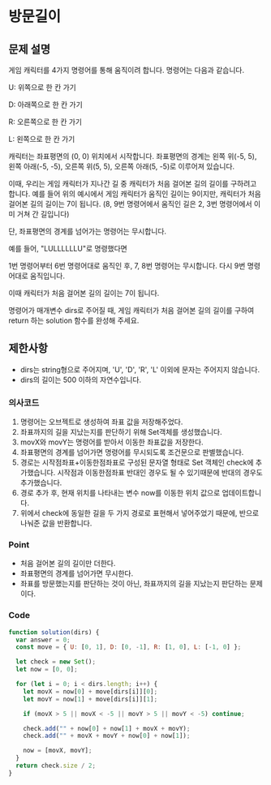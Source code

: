 # 방문길이

## 문제 설명

게임 캐릭터를 4가지 명령어를 통해 움직이려 합니다. 명령어는 다음과 같습니다.

U: 위쪽으로 한 칸 가기

D: 아래쪽으로 한 칸 가기

R: 오른쪽으로 한 칸 가기

L: 왼쪽으로 한 칸 가기

캐릭터는 좌표평면의 (0, 0) 위치에서 시작합니다. 좌표평면의 경계는 왼쪽 위(-5, 5), 왼쪽 아래(-5, -5), 오른쪽 위(5, 5), 오른쪽 아래(5, -5)로 이루어져 있습니다.

이때, 우리는 게임 캐릭터가 지나간 길 중 캐릭터가 처음 걸어본 길의 길이를 구하려고 합니다. 예를 들어 위의 예시에서 게임 캐릭터가 움직인 길이는 9이지만, 캐릭터가 처음 걸어본 길의 길이는 7이 됩니다. (8, 9번 명령어에서 움직인 길은 2, 3번 명령어에서 이미 거쳐 간 길입니다)

단, 좌표평면의 경계를 넘어가는 명령어는 무시합니다.

예를 들어, "LULLLLLLU"로 명령했다면

1번 명령어부터 6번 명령어대로 움직인 후, 7, 8번 명령어는 무시합니다. 다시 9번 명령어대로 움직입니다.

이때 캐릭터가 처음 걸어본 길의 길이는 7이 됩니다.

명령어가 매개변수 dirs로 주어질 때, 게임 캐릭터가 처음 걸어본 길의 길이를 구하여 return 하는 solution 함수를 완성해 주세요.

## 제한사항

- dirs는 string형으로 주어지며, 'U', 'D', 'R', 'L' 이외에 문자는 주어지지 않습니다.
- dirs의 길이는 500 이하의 자연수입니다.

### 의사코드

1. 명령어는 오브젝트로 생성하여 좌표 값을 저장해주었다.
2. 좌표까지의 길을 지났는지를 판단하기 위해 Set객체를 생성했습니다.
3. movX와 movY는 명령어를 받아서 이동한 좌표값을 저장한다.
4. 좌표평면의 경계를 넘어가면 명령어를 무시되도록 조건문으로 판별했습니다.
5. 경로는 시작점좌표+이동한점좌표로 구성된 문자열 형태로 Set 객체인 check에 추가했습니다. 시작점과 이동한점좌표 반대인 경우도 될 수 있기때문에 반대의 경우도 추가했습니다.
6. 경로 추가 후, 현재 위치를 나타내는 변수 now를 이동한 위치 값으로 업데이트합니다.
7. 위에서 check에 동일한 길을 두 가지 경로로 표현해서 넣어주었기 때문에, 반으로 나눠준 값을 반환합니다.

### Point

- 처음 걸어본 길의 길이만 더한다.
- 좌표평면의 경계를 넘어가면 무시한다.
- 좌표를 방문했는지를 판단하는 것이 아닌, 좌표까지의 길을 지났는지 판단하는 문제이다.

### Code

```js
function solution(dirs) {
  var answer = 0;
  const move = { U: [0, 1], D: [0, -1], R: [1, 0], L: [-1, 0] };

  let check = new Set();
  let now = [0, 0];

  for (let i = 0; i < dirs.length; i++) {
    let movX = now[0] + move[dirs[i]][0];
    let movY = now[1] + move[dirs[i]][1];

    if (movX > 5 || movX < -5 || movY > 5 || movY < -5) continue;

    check.add("" + now[0] + now[1] + movX + movY);
    check.add("" + movX + movY + now[0] + now[1]);

    now = [movX, movY];
  }
  return check.size / 2;
}
```
